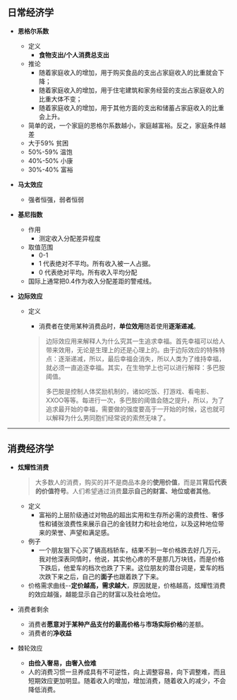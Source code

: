 ## 日常经济学

+ **恩格尔系数**

  + 定义
    + **食物支出/个人消费总支出**
  + 推论
    + 随着家庭收入的增加，用于购买食品的支出占家庭收入的比重就会下降；
    + 随着家庭收入的增加，用于住宅建筑和家务经营的支出占家庭收入的比重大体不变；
    + 随着家庭收入的增加，用于其他方面的支出和储蓄占家庭收入的比重会上升。
  + 简单的说，一个家庭的恩格尔系数越小，家庭越富裕。反之，家庭条件越差
  + 大于59% 贫困
  + 50%-59% 温饱
  + 40%-50% 小康
  + 30%-40% 富裕

+ **马太效应**

  + 强者恒强，弱者恒弱

+ **基尼指数**

  + 作用
    + 测定收入分配差异程度
  + 取值范围
    + 0-1
    + 1 代表绝对不平均。所有收入被一人占据。
    + 0 代表绝对平均。所有收入平均分配
  + 国际上通常把0.4作为收入分配差距的警戒线。

+ **边际效应**

  + 定义

    + 消费者在使用某种消费品时，**单位效用**随着使用**逐渐递减**。

    > 边际效应用来解释人为什么究其一生追求幸福。首先幸福可以给人带来效用，无论是生理上的还是心理上的。由于边际效应的特殊特点：逐渐递减，所以，最后幸福会消失，所以人类为了维持幸福，就必须一直追逐幸福。其实，在生物学上也可以进行解释：多巴胺阈值。
    >
    > 多巴胺是控制人体奖励机制的，诸如吃饭、打游戏、看电影、XXOO等等。每进行一次，多巴胺的阈值会随之提升，所以，为了追求最开始的幸福，需要做的强度要高于一开始的时候，这也就可以解释为什么男同胞们经常说的索然无味了。

------



## 消费经济学

+ **炫耀性消费**

  > 大多数人的消费，购买的并不是商品本身的**使用价值**，而是其**背后代表的价值符号**。人们希望通过消费**显示自己的财富、地位或者其他**。

  + 定义
    + 富裕的上层阶级通过对物品的超出实用和生存所必需的浪费性、奢侈性和铺张浪费性来展示自己的金钱财力和社会地位，以及这种地位带来的荣誉、声望和满足感。
  + 例子
    + 一个朋友狠下心买了辆高档轿车，结果不到一年价格跌去好几万元，我对他深表同情时，他说，其实他心疼的不是那几万块钱，而是价格下跌后，他爱车的档次也跌了下来。这位朋友的潜台词是，爱车的档次跌下来之后，自己的**面子**也跟着跌了下来。
  + 价格需求曲线--**定价越高，需求越大**，原因就是，价格越高，炫耀性消费的效应越强，越能显示自己的财富以及社会地位。

+ 消费者剩余

  + 消费者**愿意对于某种产品支付的最高价格**与**市场实际价格**的差额。
  + 消费者的**净收益**

+ 棘轮效应
  
  + **由俭入奢易，由奢入俭难**
  + 人的消费习惯一旦养成具有不可逆性，向上调整容易，向下调整难，而且短期效应更加明显。随着收入的增加，增加消费，随着收入的减少，不会降低消费。